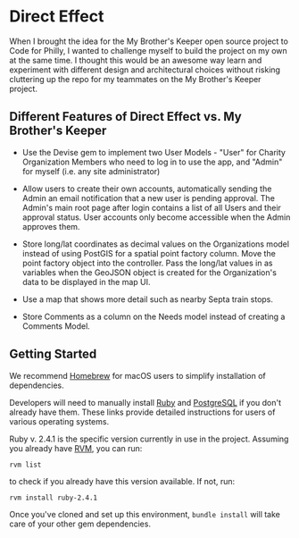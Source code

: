 # Direct Effect

When I brought the idea for the My Brother's Keeper open source project to Code for Philly, I wanted to challenge myself to build the project on my own at the same time.  I thought this would be an awesome way learn and experiment with different design and architectural choices without risking cluttering up the repo for my teammates on the My Brother's Keeper project.


## Different Features of Direct Effect vs. My Brother's Keeper

* Use the Devise gem to implement two User Models - "User" for Charity Organization Members who need to log in to use the app, and "Admin" for myself (i.e. any site administrator)

* Allow users to create their own accounts, automatically sending the Admin an email notification that a new user is pending approval.  The Admin's main root page after login contains a list of all Users and their approval status.  User accounts only become accessible when the Admin approves them.

* Store long/lat coordinates as decimal values on the Organizations model instead of using PostGIS for a spatial point factory column.  Move the point factory object into the controller.  Pass the long/lat values in as variables when the GeoJSON object is created for the Organization's data to be displayed in the map UI.

* Use a map that shows more detail such as nearby Septa train stops.

* Store Comments as a column on the Needs model instead of creating a Comments Model.

## Getting Started

We recommend [Homebrew](https://brew.sh/) for macOS users to simplify installation of dependencies.

Developers will need to manually install [Ruby](https://www.ruby-lang.org/en/documentation/installation/#homebrew) and [PostgreSQL](https://www.postgresql.org/download/) if you don't already have them.  These links provide detailed instructions for users of various operating systems.

Ruby v. 2.4.1 is the specific version currently in use in the project.  Assuming you already have [RVM](https://rvm.io/rvm/install), you can run:

```
rvm list
```

to check if you already have this version available.  If not, run:

```
rvm install ruby-2.4.1
```

Once you've cloned and set up this environment, `bundle install` will take care of your other gem dependencies.

